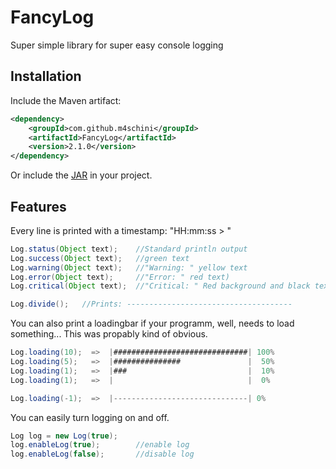 # FancyLog
Super simple library for super easy console logging

## Installation
Include the Maven artifact:
```xml
<dependency>
    <groupId>com.github.m4schini</groupId>
    <artifactId>FancyLog</artifactId>
    <version>2.1.0</version>
</dependency>
```
Or include the [JAR](https://github.com/m4schini/FancyLog/releases) in your project.

## Features
Every line is printed with a timestamp: "HH:mm:ss > "
```java
Log.status(Object text);    //Standard println output
Log.success(Object text);   //green text
Log.warning(Object text);   //"Warning: " yellow text
Log.error(Object text);     //"Error: " red text)
Log.critical(Object text);  //"Critical: " Red background and black text   

Log.divide();   //Prints: -------------------------------------
```
You can also print a loadingbar if your programm, well, needs to load something...
This was propably kind of obvious.
```java
Log.loading(10);  =>  |##############################| 100%
Log.loading(5);   =>  |###############               |  50%
Log.loading(1);   =>  |###                           |  10%
Log.loading(1);   =>  |                              |  0%

Log.loading(-1);  =>  |------------------------------| 0%
```
You can easily turn logging on and off.
```java
Log log = new Log(true);
log.enableLog(true);        //enable log
log.enableLog(false);       //disable log
```

